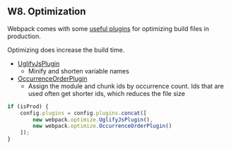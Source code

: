 ## W8. Optimization

Webpack comes with some [useful plugins](https://github.com/webpack/docs/wiki/optimization) for optimizing build files in production.

Optimizing does increase the build time.

- [UglifyJsPlugin](http://webpack.github.io/docs/list-of-plugins.html#uglifyjsplugin)
    + Minify and shorten variable names
- [OccurrenceOrderPlugin](https://webpack.github.io/docs/list-of-plugins.html#occurrenceorderplugin)
    + Assign the module and chunk ids by occurrence count. Ids that are used often get shorter ids, which reduces the file size

```javascript
if (isProd) {
    config.plugins = config.plugins.concat([
        new webpack.optimize.UglifyJsPlugin(),
        new webpack.optimize.OccurrenceOrderPlugin()
    ]);
}
```
